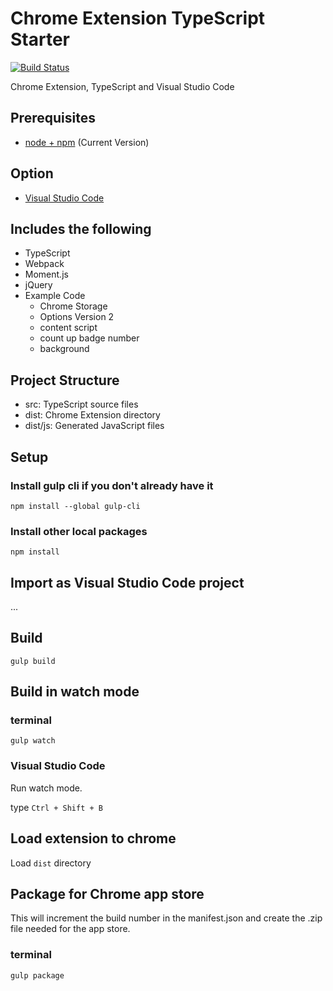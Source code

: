 # Chrome Extension TypeScript Starter

[![Build Status](https://travis-ci.org/chibat/chrome-extension-typescript-starter.svg?branch=master)](https://travis-ci.org/chibat/chrome-extension-typescript-starter)

Chrome Extension, TypeScript and Visual Studio Code

## Prerequisites

* [node + npm](https://nodejs.org/) (Current Version)

## Option

* [Visual Studio Code](https://code.visualstudio.com/)

## Includes the following

* TypeScript
* Webpack
* Moment.js
* jQuery
* Example Code
    * Chrome Storage
    * Options Version 2
    * content script
    * count up badge number
    * background

## Project Structure

* src: TypeScript source files
* dist: Chrome Extension directory
* dist/js: Generated JavaScript files

## Setup

### Install gulp cli if you don't already have it

```
npm install --global gulp-cli
```

### Install other local packages

```
npm install
```

## Import as Visual Studio Code project

...

## Build

```
gulp build
```

## Build in watch mode

### terminal

```
gulp watch
```

### Visual Studio Code

Run watch mode.

type `Ctrl + Shift + B`

## Load extension to chrome

Load `dist` directory

## Package for Chrome app store

This will increment the build number in the manifest.json and create the .zip file needed for the app store.

### terminal

```
gulp package
```
